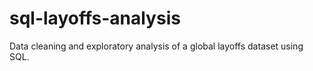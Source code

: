 # sql-layoffs-analysis
Data cleaning and exploratory analysis of a global layoffs dataset using SQL.
